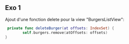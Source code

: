 ## Exo 1

Ajout d'une fonction delete pour la view "BurgersListView":
```swift
 private func deleteBurger(at offsets: IndexSet) {
        self.burgers.remove(atOffsets: offsets)
}
```